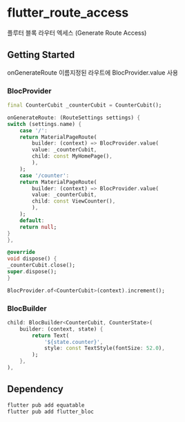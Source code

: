 # flutter_route_access

플루터 블록 라우터 엑세스 (Generate Route Access)

## Getting Started

onGenerateRoute 이름지정된 라우트에 BlocProvider.value 사용

### BlocProvider

```dart
final CounterCubit _counterCubit = CounterCubit();

onGenerateRoute: (RouteSettings settings) {
switch (settings.name) {
    case '/':
    return MaterialPageRoute(
        builder: (context) => BlocProvider.value(
        value: _counterCubit,
        child: const MyHomePage(),
        ),
    );
    case '/counter':
    return MaterialPageRoute(
        builder: (context) => BlocProvider.value(
        value: _counterCubit,
        child: const ViewCounter(),
        ),
    );
    default:
    return null;
}
},

@override
void dispose() {
_counterCubit.close();
super.dispose();
}

BlocProvider.of<CounterCubit>(context).increment();
```

### BlocBuilder

```dart
child: BlocBuilder<CounterCubit, CounterState>(
    builder: (context, state) {
        return Text(
            '${state.counter}',
            style: const TextStyle(fontSize: 52.0),
        );
    },
),
```

## Dependency

```bash
flutter pub add equatable
flutter pub add flutter_bloc
```

